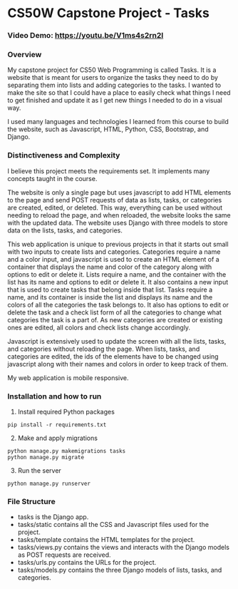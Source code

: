 # CS50W Capstone Project - Tasks
### Video Demo: https://youtu.be/V1ms4s2rn2I

### Overview
My capstone project for CS50 Web Programming is called Tasks. It is a website that is meant for users to organize the tasks they need to do by separating them into lists and adding categories to the tasks. I wanted to make the site so that I could have a place to easily check what things I need to get finished and update it as I get new things I needed to do in a visual way.

I used many languages and technologies I learned from this course to build the website, such as Javascript, HTML, Python, CSS, Bootstrap, and Django.

### Distinctiveness and Complexity
I believe this project meets the requirements set. It implements many concepts taught in the course.

The website is only a single page but uses javascript to add HTML elements to the page and send POST requests of data as lists, tasks, or categories are created, edited, or deleted. This way, everything can be used without needing to reload the page, and when reloaded, the website looks the same with the updated data. The website uses Django with three models to store data on the lists, tasks, and categories.

This web application is unique to previous projects in that it starts out small with two inputs to create lists and categories. Categories require a name and a color input, and javascript is used to create an HTML element of a container that displays the name and color of the category along with options to edit or delete it. Lists require a name, and the container with the list has its name and options to edit or delete it. It also contains a new input that is used to create tasks that belong inside that list. Tasks require a name, and its container is inside the list and displays its name and the colors of all the categories the task belongs to. It also has options to edit or delete the task and a check list form of all the categories to change what categories the task is a part of. As new categories are created or existing ones are edited, all colors and check lists change accordingly.

Javascript is extensively used to update the screen with all the lists, tasks, and categories without reloading the page. When lists, tasks, and categories are edited, the ids of the elements have to be changed using javascript along with their names and colors in order to keep track of them.

My web application is mobile responsive.

### Installation and how to run
1. Install required Python packages
```
pip install -r requirements.txt
```
2. Make and apply migrations
```
python manage.py makemigrations tasks
python manage.py migrate
```
3. Run the server
```
python manage.py runserver
```

### File Structure
- tasks is the Django app.
- tasks/static contains all the CSS and Javascript files used for the project.
- tasks/template contains the HTML templates for the project.
- tasks/views.py contains the views and interacts with the Django models as POST requests are received.
- tasks/urls.py contains the URLs for the project.
- tasks/models.py contains the three Django models of lists, tasks, and categories.